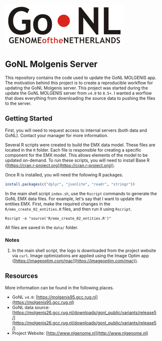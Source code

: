 ![Genome of the Netherlands proejct](src/www/images/gonl.png)

# GoNL Molgenis Server

This repository contains the code used to update the GoNL MOLGENIS app. The motivation behind this project is to create a reproducible workflow for updating the GoNL Molgenis server. This project was started during the update the GoNL MOLGENIS server from `v4.0` to `8.5+`. I wanted a worflow that does everything from downloading the source data to pushing the files to the server.

## Getting Started

First, you will need to request access to internal servers (both data and GoNL). Contact your manager for more information.

Several R scripts were created to build the EMX data model. These files are located in the `R` folder. Each file is responsible for creating a specific component for the EMX model. This allows elements of the model to be updated on-demand. To run these scripts, you will need to install Base R ([https://cran.r-project.org](https://cran.r-project.org)).

Once R is installed, you will need the following R packages.

```r
install.packages(c("dplyr", "jsonlite", "readr", "stringr"))
```

In the main shell script `index.sh`, use the `Rscript` commands to generate the GoNL EMX data files. For example, let's say that I want to update the entities EMX. First, make the required changes in the `R/emx_create_02_entities.R` files, and then run it using `Rscript`.

```shell
Rscript -e "source('R/emx_create_02_entities.R')"
```

All files are saved in the `data/` folder.

### Notes

1. In the main shell script, the logo is downloaded from the project website via `curl`. Image optimizations are applied using the Image Optim app ([https://imageoptim.com/mac](https://imageoptim.com/mac)).

## Resources

More information can be found in the following places.

- GoNL `v4.0`: [https://molgenis95.gcc.rug.nl](https://molgenis95.gcc.rug.nl)
- GoNL data source: [https://molgenis26.gcc.rug.nl/downloads/gonl_public/variants/release5/](https://molgenis26.gcc.rug.nl/downloads/gonl_public/variants/release5/)
- Project Website: [http://www.nlgenome.nl](http://www.nlgenome.nl)
